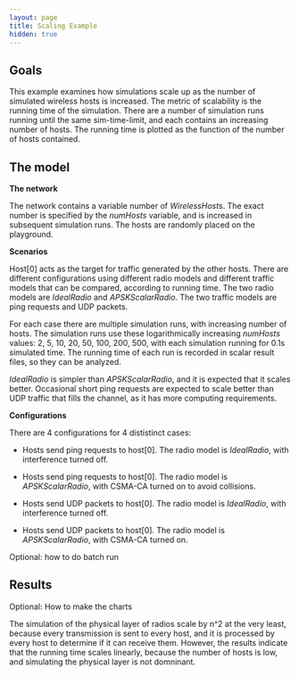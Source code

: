 ```yaml
---
layout: page
title: Scaling Example
hidden: true
---
```


## Goals

This example examines how simulations scale up as the number of simulated
wireless hosts is increased. The metric of scalability is the running time of the
simulation. There are a number of simulation runs running until the same 
sim-time-limit, and each contains an increasing number of hosts. The running time is
plotted as the function of the number of hosts contained.

## The model

**The network**

The network contains a variable number of <var>WirelessHost</var>s. The exact
number is specified by the <var>numHosts</var> variable, and is increased in
subsequent simulation runs. The hosts are randomly placed on the playground.

**Scenarios**

Host\[0\] acts as the target for traffic generated by the other hosts. There are
different configurations using different radio models and different traffic models
that can be compared, according to running time. The two radio models are
<var>IdealRadio</var> and <var>APSKScalarRadio</var>. The two traffic models are
ping requests and UDP packets.

For each case there are multiple simulation runs, with increasing number of hosts.
The simulation runs use these logarithmically increasing <var>numHosts</var>
values: 2, 5, 10, 20, 50, 100, 200, 500, with each simulation running for 0.1s
simulated time. The running time of each run is recorded in scalar result files, so
they can be analyzed.

<var>IdealRadio</var> is simpler than <var>APSKScalarRadio</var>, and it is
expected that it scales better. Occasional short ping requests are expected to
scale better than UDP traffic that fills the channel, as it has more computing
requirements.

**Configurations**

There are 4 configurations for 4 dististinct cases:

* Hosts send ping requests to host\[0\]. The radio model is <var>IdealRadio</var>, with interference turned off.

* Hosts send ping requests to host\[0\]. The radio model is <var>APSKScalarRadio</var>, with CSMA-CA turned on to avoid collisions.

* Hosts send UDP packets to host\[0\]. The radio model is <var>IdealRadio</var>, with interference turned off.

* Hosts send UDP packets to host\[0\]. The radio model is <var>APSKScalarRadio</var>, with CSMA-CA turned on.

Optional: how to do batch run

## Results

Optional: How to make the charts

The simulation of the physical layer of radios scale by n^2 at the very least,
because every transmission is sent to every host, and it is processed by every host
to determine if it can receive them. However, the results indicate that the running
time scales linearly, because the number of hosts is low, and simulating the
physical layer is not domninant.
